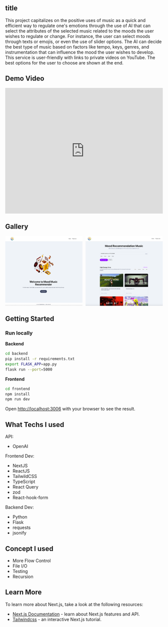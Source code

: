 ## title

This project capitalizes on the positive uses of music as a quick and efficient way to regulate one's emotions through the use of AI that can select the attributes of the selected music related to the moods the user wishes to regulate or change. For instance, the user can select moods through texts or emojis, or even the use of slider options. The AI can decide the best type of music based on factors like tempo, keys, genres, and instrumentation that can influence the mood the user wishes to develop. This service is user-friendly with links to private videos on YouTube. The best options for the user to choose are shown at the end.

## Demo Video

<div style="position: relative; padding-bottom: 79.82261640798227%; height: 0;"><iframe src="https://www.loom.com/embed/0b8e43d4611d4f8d8375035112f79b4e" frameborder="0" webkitallowfullscreen mozallowfullscreen allowfullscreen style="position: absolute; top: 0; left: 0; width: 100%; height: 100%;"></iframe></div>

## Gallery

<div style="display: flex; gap: 10px;">
  <img src="./gallery/music_home.png" alt="Music Home" style="width: 49%">
  <img src="./gallery/music_result.png" alt="Music Result" style="width: 49%">
</div>

## Getting Started

### Run locally

**Backend**
```bash
cd backend
pip install -r requirements.txt
export FLASK_APP=app.py
flask run --port=5000
```

**Frontend**
```bash
cd frontend
npm install
npm run dev
```
Open [http://localhost:3006](http://localhost:3006) with your browser to see the result.

## What Techs I used

API:

- OpenAI

Frontend Dev:

- NextJS
- ReactJS
- TailwildCSS
- TypeScript
- React Query
- zod
- React-hook-form

Backend Dev:

- Python
- Flask
- requests
- jsonify

## Concept I used

- More Flow Control 
- File I/O
- Testing 
- Recursion  

## Learn More

To learn more about Next.js, take a look at the following resources:

- [Next.js Documentation](https://nextjs.org/docs) - learn about Next.js features and API.
- [Tailwindcss](https://tailwindcss.com/) - an interactive Next.js tutorial.



